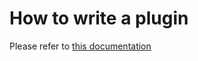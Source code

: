 # How to write a plugin

Please refer to [this documentation](https://cheshire-cat-ai.github.io/core/technical/plugins/plugins/)
